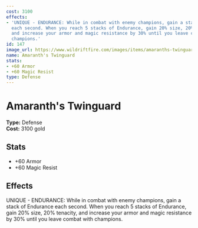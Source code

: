 ```yaml
---
cost: 3100
effects:
- 'UNIQUE - ENDURANCE: While in combat with enemy champions, gain a stack of Endurance
  each second. When you reach 5 stacks of Endurance, gain 20% size, 20% tenacity,
  and increase your armor and magic resistance by 30% until you leave combat with
  champions.'
id: 147
image_url: https://www.wildriftfire.com/images/items/amaranths-twinguard.png
name: Amaranth's Twinguard
stats:
- +60 Armor
- +60 Magic Resist
type: Defense
---
```


# Amaranth's Twinguard

**Type:** Defense  
**Cost:** 3100 gold

## Stats

- +60 Armor
- +60 Magic Resist

## Effects

UNIQUE - ENDURANCE: While in combat with enemy champions, gain a stack of Endurance each second. When you reach 5 stacks of Endurance, gain 20% size, 20% tenacity, and increase your armor and magic resistance by 30% until you leave combat with champions.


